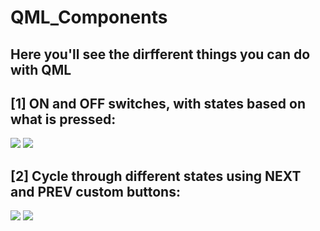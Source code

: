 # QML_Components
## Here you'll see the dirfferent things you can do with QML

## [1] ON and OFF switches, with states based on what is pressed:
<img src="https://user-images.githubusercontent.com/103985762/176849414-4fcd9f12-9a40-4104-b6eb-ff70a293d5b9.png" />
<img src="https://user-images.githubusercontent.com/103985762/176850484-4b7d134c-8b27-48ac-9a10-b975df00ca54.png" /> 

## [2] Cycle through different states using NEXT and PREV custom buttons:
<img src="https://user-images.githubusercontent.com/103985762/176849414-4fcd9f12-9a40-4104-b6eb-ff70a293d5b9.png" />
<img src="https://user-images.githubusercontent.com/103985762/176850484-4b7d134c-8b27-48ac-9a10-b975df00ca54.png" /> 

